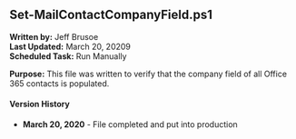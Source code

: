 ## Set-MailContactCompanyField.ps1

**Written by:** Jeff Brusoe<br>
**Last Updated:** March 20, 20209<br>
**Scheduled Task:** Run Manually

**Purpose:** This file was written to verify that the company field of all Office 365 contacts is populated.

#### Version History
* **March 20, 2020** - File completed and put into production
